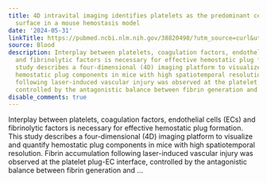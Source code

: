 ```yaml
---
title: 4D intravital imaging identifies platelets as the predominant cellular procoagulant
  surface in a mouse hemostasis model
date: '2024-05-31'
linkTitle: https://pubmed.ncbi.nlm.nih.gov/38820498/?utm_source=curl&utm_medium=rss&utm_campaign=journals&utm_content=7603509&fc=None&ff=20240601181226&v=2.18.0.post9+e462414
source: Blood
description: Interplay between platelets, coagulation factors, endothelial cells (ECs)
  and fibrinolytic factors is necessary for effective hemostatic plug formation. This
  study describes a four-dimensional (4D) imaging platform to visualize and quantify
  hemostatic plug components in mice with high spatiotemporal resolution. Fibrin accumulation
  following laser-induced vascular injury was observed at the platelet plug-EC interface,
  controlled by the antagonistic balance between fibrin generation and ...
disable_comments: true
---
```

Interplay between platelets, coagulation factors, endothelial cells (ECs) and fibrinolytic factors is necessary for effective hemostatic plug formation. This study describes a four-dimensional (4D) imaging platform to visualize and quantify hemostatic plug components in mice with high spatiotemporal resolution. Fibrin accumulation following laser-induced vascular injury was observed at the platelet plug-EC interface, controlled by the antagonistic balance between fibrin generation and ...